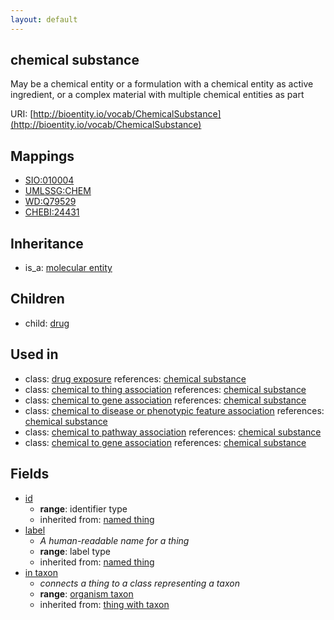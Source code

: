 ```yaml
---
layout: default
---
```


## chemical substance


May be a chemical entity or a formulation with a chemical entity as active ingredient, or a complex material with multiple chemical entities as part

URI: [http://bioentity.io/vocab/ChemicalSubstance](http://bioentity.io/vocab/ChemicalSubstance)
## Mappings

 * [SIO:010004](http://semanticscience.org/resource/SIO_010004)
 * [UMLSSG:CHEM](http://purl.obolibrary.org/obo/UMLSSG_CHEM)
 * [WD:Q79529](http://purl.obolibrary.org/obo/WD_Q79529)
 * [CHEBI:24431](http://purl.obolibrary.org/obo/CHEBI_24431)

## Inheritance

 *  is_a: [molecular entity](MolecularEntity.html)

## Children

 *  child: [drug](Drug.html)

## Used in

 *  class: [drug exposure](DrugExposure.html) references: [chemical substance](ChemicalSubstance.html)
 *  class: [chemical to thing association](ChemicalToThingAssociation.html) references: [chemical substance](ChemicalSubstance.html)
 *  class: [chemical to gene association](ChemicalToGeneAssociation.html) references: [chemical substance](ChemicalSubstance.html)
 *  class: [chemical to disease or phenotypic feature association](ChemicalToDiseaseOrPhenotypicFeatureAssociation.html) references: [chemical substance](ChemicalSubstance.html)
 *  class: [chemical to pathway association](ChemicalToPathwayAssociation.html) references: [chemical substance](ChemicalSubstance.html)
 *  class: [chemical to gene association](ChemicalToGeneAssociation.html) references: [chemical substance](ChemicalSubstance.html)

## Fields

 * [id](id.html)
    * __range__: identifier type
    * inherited from: [named thing](NamedThing.html)
 * [label](label.html)
    * _A human-readable name for a thing_
    * __range__: label type
    * inherited from: [named thing](NamedThing.html)
 * [in taxon](in_taxon.html)
    * _connects a thing to a class representing a taxon_
    * __range__: [organism taxon](OrganismTaxon.html)
    * inherited from: [thing with taxon](ThingWithTaxon.html)
